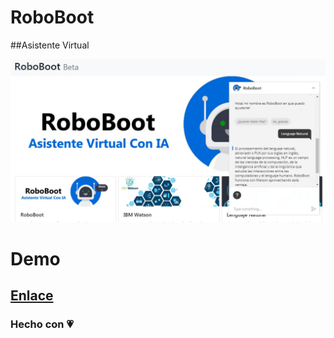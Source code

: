 # RoboBoot
##Asistente Virtual


![image info](./screenshot.jpg)

# Demo 
## [Enlace](https://feli87.github.io/RoboBoot/)
### Hecho con :heartpulse:




